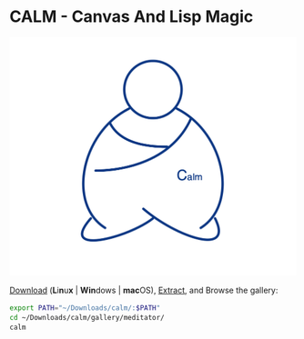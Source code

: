 # CALM - Canvas And Lisp Magic



![calm](./calm.png)


[Download](https://github.com/calm2d/calm/releases/latest) (**L**i**n**u**x** | **Win**dows | **mac**OS), [Extract](https://www.7-zip.org), and Browse the gallery:

```bash
export PATH="~/Downloads/calm/:$PATH"
cd ~/Downloads/calm/gallery/meditator/
calm
```
